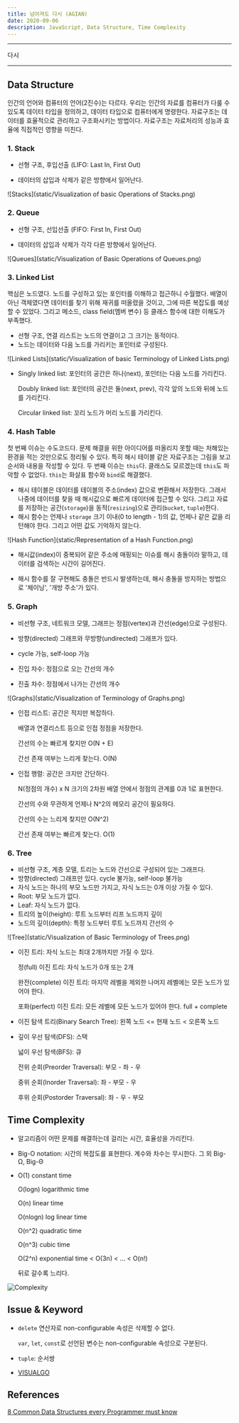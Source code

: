 ```yaml
---
title: 넘어져도 다시 (AGIAN)
date: 2020-09-06
description: JavaScript, Data Structure, Time Complexity
---
```


---

다시

---

## Data Structure

인간의 언어와 컴퓨터의 언어(2진수)는 다르다. 우리는 인간의 자료를 컴퓨터가 다룰 수 있도록 데이터 타입을 정의하고, 데이터 타입으로 컴퓨터에게 명령한다. 자료구조는 데이터를 효율적으로 관리하고 구조화시키는 방법이다. 자료구조는 자료처리의 성능과 효율에 직접적인 영향을 미친다.

### 1. Stack

- 선형 구조, 후입선출 (LIFO: Last In, First Out)

- 데이터의 삽입과 삭제가 같은 방향에서 일어난다.


![Stacks](static/Visualization of basic Operations of Stacks.png)

### 2. Queue

- 선형 구조, 선입선출 (FIFO: First In, First Out)

- 데이터의 삽입과 삭제가 각각 다른 방향에서 일어난다.


![Queues](static/Visualization of Basic Operations of Queues.png)

### 3. Linked List

핵심은 노드였다. 노드를 구성하고 있는 포인터를 이해하고 접근하니 수월했다. 배열이 아닌 객체였다면 데이터를 찾기 위해 재귀를 떠올렸을 것이고, 그에 따른 복잡도를 예상할 수 있었다. 그리고 메소드, class field(멤버 변수) 등 클래스 함수에 대한 이해도가 부족했다.

- 선형 구조, 연결 리스트는 노드의 연결이고 그 크기는 동적이다.
- 노드는 데이터와 다음 노드를 가리키는 포인터로 구성된다.

![Linked Lists](static/Visualization of basic Terminology of Linked Lists.png)

- Singly linked list: 포인터의 공간은 하나(next), 포인터는 다음 노드를 가리킨다. 

  Doubly linked list: 포인터의 공간은 둘(next, prev), 각각 앞의 노드와 뒤에 노드를 가리킨다.

  Circular linked list: 꼬리 노드가 머리 노드를 가리킨다.

### 4. Hash Table

첫 번째 이슈는 수도코드다. 문제 해결을 위한 아이디어를 떠올리지 못할 때는 처해있는 환경을 적는 것만으로도 정리될 수 있다. 특히 해시 테이블 같은 자료구조는 그림을 보고 순서와 내용을 작성할 수 있다. 두 번째 이슈는 `this`다. 클래스도 모르겠는데 `this`도 파악할 수 없었다. `this`는 화살표 함수와 `bind`로 해결했다.

- 해시 테이블은 데이터를 테이블의 주소(index) 값으로 변환해서 저장한다. 그래서 나중에 데이터를 찾을 때 해시값으로 빠르게 데이터에 접근할 수 있다. 그리고 자료를 저장하는 공간(`storage`)을 동적(`resizing`)으로 관리(`bucket`, `tuple`)한다.
- 해시 함수는 언제나 `storage` 크기 이내(0 to length - 1)의 값, 언제나 같은 값을 리턴해야 한다. 그리고 어떤 값도 기억하지 않는다.

![Hash Function](static/Representation of a Hash Function.png)

- 해시값(index)이 중복되어 같은 주소에 매핑되는 이슈를 해시 충돌이라 말하고, 데이터를 검색하는 시간이 길어진다.

- 해시 함수를 잘 구현해도 충돌은 반드시 발생하는데, 해시 충돌을 방지하는 방법으로 '체이닝', '개방 주소'가 있다. 

### 5. Graph

- 비선형 구조, 네트워크 모델, 그래프는 정점(vertex)과 간선(edge)으로 구성된다.

- 방향(directed) 그래프와 무방향(undirected) 그래프가 있다.

- cycle 가능, self-loop 가능

- 진입 차수: 정점으로 오는 간선의 개수

- 진출 차수: 정점에서 나가는 간선의 개수


![Graphs](static/Visualization of Terminology of Graphs.png)

- 인접 리스트: 공간은 적지만 복잡하다.

  배열과 연결리스트 등으로 인접 정점을 저장한다. 

  간선의 수는 빠르게 찾지만 O(N + E)

  간선 존재 여부는 느리게 찾는다. O(N)

- 인접 행렬: 공간은 크지만 간단하다.

  N(정점의 개수) x N 크기의 2차원 배열 안에서 정점의 관계를 0과 1로 표현한다. 

  간선의 수와 무관하게 언제나 N^2의 메모리 공간이 필요하다. 

  간선의 수는 느리게 찾지만 O(N^2)

  간선 존재 여부는 빠르게 찾는다. O(1) 

### 6. Tree

- 비선형 구조, 계층 모델, 트리는 노드와 간선으로 구성되어 있는 그래프다.
- 방향(directed) 그래프만 있다. cycle 불가능, self-loop 불가능
- 자식 노드는 하나의 부모 노드만 가지고, 자식 노드는 0개 이상 가질 수 있다.
- Root: 부모 노드가 없다.
- Leaf: 자식 노드가 없다.
- 트리의 높이(height): 루트 노드부터 리프 노드까지 깊이
- 노드의 깊이(depth): 특정 노드부터 루트 노드까지 간선의 수

![Tree](static/Visualization of Basic Terminology of Trees.png)

- 이진 트리: 자식 노드는 최대 2개까지만 가질 수 있다.

  정(full) 이진 트리: 자식 노드가 0개 또는 2개

  완전(complete) 이진 트리: 마지막 레벨을 제외한 나머지 레벨에는 모든 노드가 있어야 한다.  

  포화(perfect) 이진 트리: 모든 레벨에 모든 노드가 있어야 한다. full + complete 

- 이진 탐색 트리(Binary Search Tree): 왼쪽 노드 <= 현재 노드 < 오른쪽 노드

- 깊이 우선 탐색(DFS): 스택

  넓이 우선 탐색(BFS): 큐

  전위 순회(Preorder Traversal): 부모 - 좌 - 우

  중위 순회(Inorder Traversal): 좌 - 부모 - 우

  후위 순회(Postorder Traversal): 좌 - 우 - 부모

## Time Complexity

- 알고리즘이 어떤 문제를 해결하는데 걸리는 시간, 효율성을 가리킨다. 

- Big-O notation: 시간의 복잡도를 표현한다. 계수와 차수는 무시한다. 그 외 Big-Ω, Big-Θ

- O(1) constant time

  O(logn) logarithmic time

  O(n) linear time

  O(nlogn) log linear time

  O(n^2) quadratic time

  O(n^3) cubic time

  O(2^n) exponential time < O(3n) < ... < O(n!) 
  
  뒤로 갈수록 느리다.

![Complexity](static/Complexity.png)

## Issue & Keyword

- `delete` 연산자로 non-configurable 속성은 삭제할 수 없다.

  `var`, `let`, `const`로 선언된 변수는 non-configurable 속성으로 구분된다.
  
- `tuple`: 순서쌍

- [VISUALGO](https://visualgo.net/en)

## References

[8 Common Data Structures every Programmer must know](https://towardsdatascience.com/8-common-data-structures-every-programmer-must-know-171acf6a1a42)